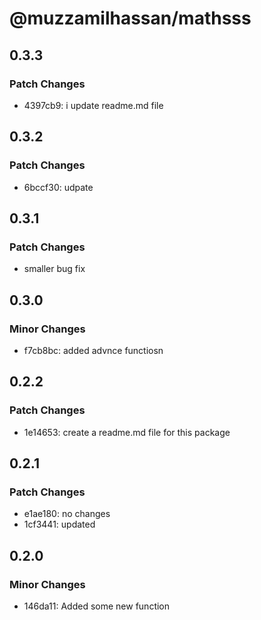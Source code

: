 # @muzzamilhassan/mathsss

## 0.3.3

### Patch Changes

- 4397cb9: i update readme.md file

## 0.3.2

### Patch Changes

- 6bccf30: udpate

## 0.3.1

### Patch Changes

- smaller bug fix

## 0.3.0

### Minor Changes

- f7cb8bc: added advnce functiosn

## 0.2.2

### Patch Changes

- 1e14653: create a readme.md file for this package

## 0.2.1

### Patch Changes

- e1ae180: no changes
- 1cf3441: updated

## 0.2.0

### Minor Changes

- 146da11: Added some new function
